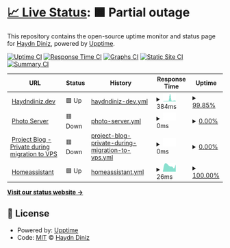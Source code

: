 # [📈 Live Status](https://demo.upptime.js.org): <!--live status--> **🟧 Partial outage**

This repository contains the open-source uptime monitor and status page for [Haydn Diniz](https://demo.upptime.js.org), powered by [Upptime](https://github.com/upptime/upptime).

[![Uptime CI](https://github.com/haydndiniz/upptime/workflows/Uptime%20CI/badge.svg)](https://github.com/haydndiniz/upptime/actions?query=workflow%3A%22Uptime+CI%22)
[![Response Time CI](https://github.com/haydndiniz/upptime/workflows/Response%20Time%20CI/badge.svg)](https://github.com/haydndiniz/upptime/actions?query=workflow%3A%22Response+Time+CI%22)
[![Graphs CI](https://github.com/haydndiniz/upptime/workflows/Graphs%20CI/badge.svg)](https://github.com/haydndiniz/upptime/actions?query=workflow%3A%22Graphs+CI%22)
[![Static Site CI](https://github.com/haydndiniz/upptime/workflows/Static%20Site%20CI/badge.svg)](https://github.com/haydndiniz/upptime/actions?query=workflow%3A%22Static+Site+CI%22)
[![Summary CI](https://github.com/haydndiniz/upptime/workflows/Summary%20CI/badge.svg)](https://github.com/haydndiniz/upptime/actions?query=workflow%3A%22Summary+CI%22)

<!--start: status pages-->
<!-- This summary is generated by Upptime (https://github.com/upptime/upptime) -->
<!-- Do not edit this manually, your changes will be overwritten -->
<!-- prettier-ignore -->
| URL | Status | History | Response Time | Uptime |
| --- | ------ | ------- | ------------- | ------ |
| <img alt="" src="https://icons.duckduckgo.com/ip3/haydndiniz.dev.ico" height="13"> [Haydndiniz.dev](https://haydndiniz.dev) | 🟩 Up | [haydndiniz-dev.yml](https://github.com/Haydndiniz/upptime/commits/HEAD/history/haydndiniz-dev.yml) | <details><summary><img alt="Response time graph" src="./graphs/haydndiniz-dev/response-time-week.png" height="20"> 384ms</summary><br><a href="https://uptime.haydndiniz.dev/history/haydndiniz-dev"><img alt="Response time 147" src="https://img.shields.io/endpoint?url=https%3A%2F%2Fraw.githubusercontent.com%2FHaydndiniz%2Fupptime%2FHEAD%2Fapi%2Fhaydndiniz-dev%2Fresponse-time.json"></a><br><a href="https://uptime.haydndiniz.dev/history/haydndiniz-dev"><img alt="24-hour response time 126" src="https://img.shields.io/endpoint?url=https%3A%2F%2Fraw.githubusercontent.com%2FHaydndiniz%2Fupptime%2FHEAD%2Fapi%2Fhaydndiniz-dev%2Fresponse-time-day.json"></a><br><a href="https://uptime.haydndiniz.dev/history/haydndiniz-dev"><img alt="7-day response time 384" src="https://img.shields.io/endpoint?url=https%3A%2F%2Fraw.githubusercontent.com%2FHaydndiniz%2Fupptime%2FHEAD%2Fapi%2Fhaydndiniz-dev%2Fresponse-time-week.json"></a><br><a href="https://uptime.haydndiniz.dev/history/haydndiniz-dev"><img alt="30-day response time 207" src="https://img.shields.io/endpoint?url=https%3A%2F%2Fraw.githubusercontent.com%2FHaydndiniz%2Fupptime%2FHEAD%2Fapi%2Fhaydndiniz-dev%2Fresponse-time-month.json"></a><br><a href="https://uptime.haydndiniz.dev/history/haydndiniz-dev"><img alt="1-year response time 147" src="https://img.shields.io/endpoint?url=https%3A%2F%2Fraw.githubusercontent.com%2FHaydndiniz%2Fupptime%2FHEAD%2Fapi%2Fhaydndiniz-dev%2Fresponse-time-year.json"></a></details> | <details><summary><a href="https://uptime.haydndiniz.dev/history/haydndiniz-dev">99.85%</a></summary><a href="https://uptime.haydndiniz.dev/history/haydndiniz-dev"><img alt="All-time uptime 100.00%" src="https://img.shields.io/endpoint?url=https%3A%2F%2Fraw.githubusercontent.com%2FHaydndiniz%2Fupptime%2FHEAD%2Fapi%2Fhaydndiniz-dev%2Fuptime.json"></a><br><a href="https://uptime.haydndiniz.dev/history/haydndiniz-dev"><img alt="24-hour uptime 100.00%" src="https://img.shields.io/endpoint?url=https%3A%2F%2Fraw.githubusercontent.com%2FHaydndiniz%2Fupptime%2FHEAD%2Fapi%2Fhaydndiniz-dev%2Fuptime-day.json"></a><br><a href="https://uptime.haydndiniz.dev/history/haydndiniz-dev"><img alt="7-day uptime 99.85%" src="https://img.shields.io/endpoint?url=https%3A%2F%2Fraw.githubusercontent.com%2FHaydndiniz%2Fupptime%2FHEAD%2Fapi%2Fhaydndiniz-dev%2Fuptime-week.json"></a><br><a href="https://uptime.haydndiniz.dev/history/haydndiniz-dev"><img alt="30-day uptime 99.96%" src="https://img.shields.io/endpoint?url=https%3A%2F%2Fraw.githubusercontent.com%2FHaydndiniz%2Fupptime%2FHEAD%2Fapi%2Fhaydndiniz-dev%2Fuptime-month.json"></a><br><a href="https://uptime.haydndiniz.dev/history/haydndiniz-dev"><img alt="1-year uptime 100.00%" src="https://img.shields.io/endpoint?url=https%3A%2F%2Fraw.githubusercontent.com%2FHaydndiniz%2Fupptime%2FHEAD%2Fapi%2Fhaydndiniz-dev%2Fuptime-year.json"></a></details>
| <img alt="" src="https://icons.duckduckgo.com/ip3/photos.haydndiniz.dev.ico" height="13"> [Photo Server](https://photos.haydndiniz.dev) | 🟥 Down | [photo-server.yml](https://github.com/Haydndiniz/upptime/commits/HEAD/history/photo-server.yml) | <details><summary><img alt="Response time graph" src="./graphs/photo-server/response-time-week.png" height="20"> 0ms</summary><br><a href="https://uptime.haydndiniz.dev/history/photo-server"><img alt="Response time 0" src="https://img.shields.io/endpoint?url=https%3A%2F%2Fraw.githubusercontent.com%2FHaydndiniz%2Fupptime%2FHEAD%2Fapi%2Fphoto-server%2Fresponse-time.json"></a><br><a href="https://uptime.haydndiniz.dev/history/photo-server"><img alt="24-hour response time 0" src="https://img.shields.io/endpoint?url=https%3A%2F%2Fraw.githubusercontent.com%2FHaydndiniz%2Fupptime%2FHEAD%2Fapi%2Fphoto-server%2Fresponse-time-day.json"></a><br><a href="https://uptime.haydndiniz.dev/history/photo-server"><img alt="7-day response time 0" src="https://img.shields.io/endpoint?url=https%3A%2F%2Fraw.githubusercontent.com%2FHaydndiniz%2Fupptime%2FHEAD%2Fapi%2Fphoto-server%2Fresponse-time-week.json"></a><br><a href="https://uptime.haydndiniz.dev/history/photo-server"><img alt="30-day response time 0" src="https://img.shields.io/endpoint?url=https%3A%2F%2Fraw.githubusercontent.com%2FHaydndiniz%2Fupptime%2FHEAD%2Fapi%2Fphoto-server%2Fresponse-time-month.json"></a><br><a href="https://uptime.haydndiniz.dev/history/photo-server"><img alt="1-year response time 0" src="https://img.shields.io/endpoint?url=https%3A%2F%2Fraw.githubusercontent.com%2FHaydndiniz%2Fupptime%2FHEAD%2Fapi%2Fphoto-server%2Fresponse-time-year.json"></a></details> | <details><summary><a href="https://uptime.haydndiniz.dev/history/photo-server">0.00%</a></summary><a href="https://uptime.haydndiniz.dev/history/photo-server"><img alt="All-time uptime 0.00%" src="https://img.shields.io/endpoint?url=https%3A%2F%2Fraw.githubusercontent.com%2FHaydndiniz%2Fupptime%2FHEAD%2Fapi%2Fphoto-server%2Fuptime.json"></a><br><a href="https://uptime.haydndiniz.dev/history/photo-server"><img alt="24-hour uptime 0.00%" src="https://img.shields.io/endpoint?url=https%3A%2F%2Fraw.githubusercontent.com%2FHaydndiniz%2Fupptime%2FHEAD%2Fapi%2Fphoto-server%2Fuptime-day.json"></a><br><a href="https://uptime.haydndiniz.dev/history/photo-server"><img alt="7-day uptime 0.00%" src="https://img.shields.io/endpoint?url=https%3A%2F%2Fraw.githubusercontent.com%2FHaydndiniz%2Fupptime%2FHEAD%2Fapi%2Fphoto-server%2Fuptime-week.json"></a><br><a href="https://uptime.haydndiniz.dev/history/photo-server"><img alt="30-day uptime 0.00%" src="https://img.shields.io/endpoint?url=https%3A%2F%2Fraw.githubusercontent.com%2FHaydndiniz%2Fupptime%2FHEAD%2Fapi%2Fphoto-server%2Fuptime-month.json"></a><br><a href="https://uptime.haydndiniz.dev/history/photo-server"><img alt="1-year uptime 0.00%" src="https://img.shields.io/endpoint?url=https%3A%2F%2Fraw.githubusercontent.com%2FHaydndiniz%2Fupptime%2FHEAD%2Fapi%2Fphoto-server%2Fuptime-year.json"></a></details>
| <img alt="" src="https://icons.duckduckgo.com/ip3/blog.haydndiniz.dev.ico" height="13"> [Project Blog - Private during migration to VPS](https://blog.haydndiniz.dev) | 🟥 Down | [project-blog-private-during-migration-to-vps.yml](https://github.com/Haydndiniz/upptime/commits/HEAD/history/project-blog-private-during-migration-to-vps.yml) | <details><summary><img alt="Response time graph" src="./graphs/project-blog-private-during-migration-to-vps/response-time-week.png" height="20"> 0ms</summary><br><a href="https://uptime.haydndiniz.dev/history/project-blog-private-during-migration-to-vps"><img alt="Response time 530" src="https://img.shields.io/endpoint?url=https%3A%2F%2Fraw.githubusercontent.com%2FHaydndiniz%2Fupptime%2FHEAD%2Fapi%2Fproject-blog-private-during-migration-to-vps%2Fresponse-time.json"></a><br><a href="https://uptime.haydndiniz.dev/history/project-blog-private-during-migration-to-vps"><img alt="24-hour response time 0" src="https://img.shields.io/endpoint?url=https%3A%2F%2Fraw.githubusercontent.com%2FHaydndiniz%2Fupptime%2FHEAD%2Fapi%2Fproject-blog-private-during-migration-to-vps%2Fresponse-time-day.json"></a><br><a href="https://uptime.haydndiniz.dev/history/project-blog-private-during-migration-to-vps"><img alt="7-day response time 0" src="https://img.shields.io/endpoint?url=https%3A%2F%2Fraw.githubusercontent.com%2FHaydndiniz%2Fupptime%2FHEAD%2Fapi%2Fproject-blog-private-during-migration-to-vps%2Fresponse-time-week.json"></a><br><a href="https://uptime.haydndiniz.dev/history/project-blog-private-during-migration-to-vps"><img alt="30-day response time 0" src="https://img.shields.io/endpoint?url=https%3A%2F%2Fraw.githubusercontent.com%2FHaydndiniz%2Fupptime%2FHEAD%2Fapi%2Fproject-blog-private-during-migration-to-vps%2Fresponse-time-month.json"></a><br><a href="https://uptime.haydndiniz.dev/history/project-blog-private-during-migration-to-vps"><img alt="1-year response time 530" src="https://img.shields.io/endpoint?url=https%3A%2F%2Fraw.githubusercontent.com%2FHaydndiniz%2Fupptime%2FHEAD%2Fapi%2Fproject-blog-private-during-migration-to-vps%2Fresponse-time-year.json"></a></details> | <details><summary><a href="https://uptime.haydndiniz.dev/history/project-blog-private-during-migration-to-vps">0.00%</a></summary><a href="https://uptime.haydndiniz.dev/history/project-blog-private-during-migration-to-vps"><img alt="All-time uptime 24.95%" src="https://img.shields.io/endpoint?url=https%3A%2F%2Fraw.githubusercontent.com%2FHaydndiniz%2Fupptime%2FHEAD%2Fapi%2Fproject-blog-private-during-migration-to-vps%2Fuptime.json"></a><br><a href="https://uptime.haydndiniz.dev/history/project-blog-private-during-migration-to-vps"><img alt="24-hour uptime 0.00%" src="https://img.shields.io/endpoint?url=https%3A%2F%2Fraw.githubusercontent.com%2FHaydndiniz%2Fupptime%2FHEAD%2Fapi%2Fproject-blog-private-during-migration-to-vps%2Fuptime-day.json"></a><br><a href="https://uptime.haydndiniz.dev/history/project-blog-private-during-migration-to-vps"><img alt="7-day uptime 0.00%" src="https://img.shields.io/endpoint?url=https%3A%2F%2Fraw.githubusercontent.com%2FHaydndiniz%2Fupptime%2FHEAD%2Fapi%2Fproject-blog-private-during-migration-to-vps%2Fuptime-week.json"></a><br><a href="https://uptime.haydndiniz.dev/history/project-blog-private-during-migration-to-vps"><img alt="30-day uptime 0.00%" src="https://img.shields.io/endpoint?url=https%3A%2F%2Fraw.githubusercontent.com%2FHaydndiniz%2Fupptime%2FHEAD%2Fapi%2Fproject-blog-private-during-migration-to-vps%2Fuptime-month.json"></a><br><a href="https://uptime.haydndiniz.dev/history/project-blog-private-during-migration-to-vps"><img alt="1-year uptime 24.95%" src="https://img.shields.io/endpoint?url=https%3A%2F%2Fraw.githubusercontent.com%2FHaydndiniz%2Fupptime%2FHEAD%2Fapi%2Fproject-blog-private-during-migration-to-vps%2Fuptime-year.json"></a></details>
| <img alt="" src="https://icons.duckduckgo.com/ip3/haydndiniz.dev.ico" height="13"> [Homeassistant](https://haydndiniz.dev) | 🟩 Up | [homeassistant.yml](https://github.com/Haydndiniz/upptime/commits/HEAD/history/homeassistant.yml) | <details><summary><img alt="Response time graph" src="./graphs/homeassistant/response-time-week.png" height="20"> 26ms</summary><br><a href="https://uptime.haydndiniz.dev/history/homeassistant"><img alt="Response time 28" src="https://img.shields.io/endpoint?url=https%3A%2F%2Fraw.githubusercontent.com%2FHaydndiniz%2Fupptime%2FHEAD%2Fapi%2Fhomeassistant%2Fresponse-time.json"></a><br><a href="https://uptime.haydndiniz.dev/history/homeassistant"><img alt="24-hour response time 21" src="https://img.shields.io/endpoint?url=https%3A%2F%2Fraw.githubusercontent.com%2FHaydndiniz%2Fupptime%2FHEAD%2Fapi%2Fhomeassistant%2Fresponse-time-day.json"></a><br><a href="https://uptime.haydndiniz.dev/history/homeassistant"><img alt="7-day response time 26" src="https://img.shields.io/endpoint?url=https%3A%2F%2Fraw.githubusercontent.com%2FHaydndiniz%2Fupptime%2FHEAD%2Fapi%2Fhomeassistant%2Fresponse-time-week.json"></a><br><a href="https://uptime.haydndiniz.dev/history/homeassistant"><img alt="30-day response time 26" src="https://img.shields.io/endpoint?url=https%3A%2F%2Fraw.githubusercontent.com%2FHaydndiniz%2Fupptime%2FHEAD%2Fapi%2Fhomeassistant%2Fresponse-time-month.json"></a><br><a href="https://uptime.haydndiniz.dev/history/homeassistant"><img alt="1-year response time 28" src="https://img.shields.io/endpoint?url=https%3A%2F%2Fraw.githubusercontent.com%2FHaydndiniz%2Fupptime%2FHEAD%2Fapi%2Fhomeassistant%2Fresponse-time-year.json"></a></details> | <details><summary><a href="https://uptime.haydndiniz.dev/history/homeassistant">100.00%</a></summary><a href="https://uptime.haydndiniz.dev/history/homeassistant"><img alt="All-time uptime 100.00%" src="https://img.shields.io/endpoint?url=https%3A%2F%2Fraw.githubusercontent.com%2FHaydndiniz%2Fupptime%2FHEAD%2Fapi%2Fhomeassistant%2Fuptime.json"></a><br><a href="https://uptime.haydndiniz.dev/history/homeassistant"><img alt="24-hour uptime 100.00%" src="https://img.shields.io/endpoint?url=https%3A%2F%2Fraw.githubusercontent.com%2FHaydndiniz%2Fupptime%2FHEAD%2Fapi%2Fhomeassistant%2Fuptime-day.json"></a><br><a href="https://uptime.haydndiniz.dev/history/homeassistant"><img alt="7-day uptime 100.00%" src="https://img.shields.io/endpoint?url=https%3A%2F%2Fraw.githubusercontent.com%2FHaydndiniz%2Fupptime%2FHEAD%2Fapi%2Fhomeassistant%2Fuptime-week.json"></a><br><a href="https://uptime.haydndiniz.dev/history/homeassistant"><img alt="30-day uptime 100.00%" src="https://img.shields.io/endpoint?url=https%3A%2F%2Fraw.githubusercontent.com%2FHaydndiniz%2Fupptime%2FHEAD%2Fapi%2Fhomeassistant%2Fuptime-month.json"></a><br><a href="https://uptime.haydndiniz.dev/history/homeassistant"><img alt="1-year uptime 100.00%" src="https://img.shields.io/endpoint?url=https%3A%2F%2Fraw.githubusercontent.com%2FHaydndiniz%2Fupptime%2FHEAD%2Fapi%2Fhomeassistant%2Fuptime-year.json"></a></details>

<!--end: status pages-->

[**Visit our status website →**](https://uptime.haydndiniz.dev)

## 📄 License

- Powered by: [Upptime](https://github.com/upptime/upptime)
- Code: [MIT](./LICENSE) © [Haydn Diniz](https://demo.upptime.js.org)
